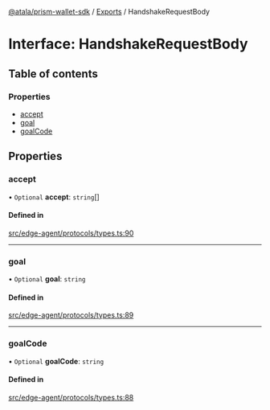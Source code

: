 [@atala/prism-wallet-sdk](../README.md) / [Exports](../modules.md) / HandshakeRequestBody

# Interface: HandshakeRequestBody

## Table of contents

### Properties

- [accept](HandshakeRequestBody.md#accept)
- [goal](HandshakeRequestBody.md#goal)
- [goalCode](HandshakeRequestBody.md#goalcode)

## Properties

### accept

• `Optional` **accept**: `string`[]

#### Defined in

[src/edge-agent/protocols/types.ts:90](https://github.com/hyperledger/identus-edge-agent-sdk-ts/blob/47157819fe5d19bccc5fcc542e98f32706bff6c2/src/edge-agent/protocols/types.ts#L90)

___

### goal

• `Optional` **goal**: `string`

#### Defined in

[src/edge-agent/protocols/types.ts:89](https://github.com/hyperledger/identus-edge-agent-sdk-ts/blob/47157819fe5d19bccc5fcc542e98f32706bff6c2/src/edge-agent/protocols/types.ts#L89)

___

### goalCode

• `Optional` **goalCode**: `string`

#### Defined in

[src/edge-agent/protocols/types.ts:88](https://github.com/hyperledger/identus-edge-agent-sdk-ts/blob/47157819fe5d19bccc5fcc542e98f32706bff6c2/src/edge-agent/protocols/types.ts#L88)
